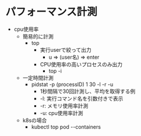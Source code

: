 # パフォーマンス計測

* cpu使用率
  * 簡易的に計測
    * top
      * 実行userで絞って出力
        * u => (user名) => enter
      * CPU使用率の高いプロセスのみ出力
        * top -i
  * 一定時間計測
    * pidstat -p (processID) 1 30 -l -r -u
      * 1秒間隔で30回計測し、平均を取得する例
      * -l: 実行コマンド名を引数付きで表示
      * -r: メモリ使用率計測
      * -u: cpu使用率計測
  * k8sの場合
    * kubectl top pod --containers
